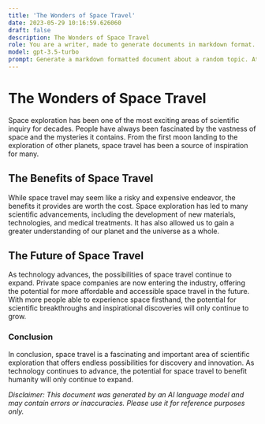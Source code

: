 ```yaml
---
title: 'The Wonders of Space Travel'
date: 2023-05-29 10:16:59.626060
draft: false
description: The Wonders of Space Travel
role: You are a writer, made to generate documents in markdown format. It is very important that all of the documents you generate are in valid markdown format.
model: gpt-3.5-turbo
prompt: Generate a markdown formatted document about a random topic. At the bottom, include a disclaimer explaining that the document was generated by you. The first line of the document should be the title. Make sure that the entire document is in proper markdown format, using a mix of various tags to make the document visually appealing.
---
```


# The Wonders of Space Travel

Space exploration has been one of the most exciting areas of scientific inquiry for decades. People have always been fascinated by the vastness of space and the mysteries it contains. From the first moon landing to the exploration of other planets, space travel has been a source of inspiration for many.

## The Benefits of Space Travel

While space travel may seem like a risky and expensive endeavor, the benefits it provides are worth the cost. Space exploration has led to many scientific advancements, including the development of new materials, technologies, and medical treatments. It has also allowed us to gain a greater understanding of our planet and the universe as a whole.

## The Future of Space Travel

As technology advances, the possibilities of space travel continue to expand. Private space companies are now entering the industry, offering the potential for more affordable and accessible space travel in the future. With more people able to experience space firsthand, the potential for scientific breakthroughs and inspirational discoveries will only continue to grow.

### Conclusion

In conclusion, space travel is a fascinating and important area of scientific exploration that offers endless possibilities for discovery and innovation. As technology continues to advance, the potential for space travel to benefit humanity will only continue to expand.

*Disclaimer: This document was generated by an AI language model and may contain errors or inaccuracies. Please use it for reference purposes only.*